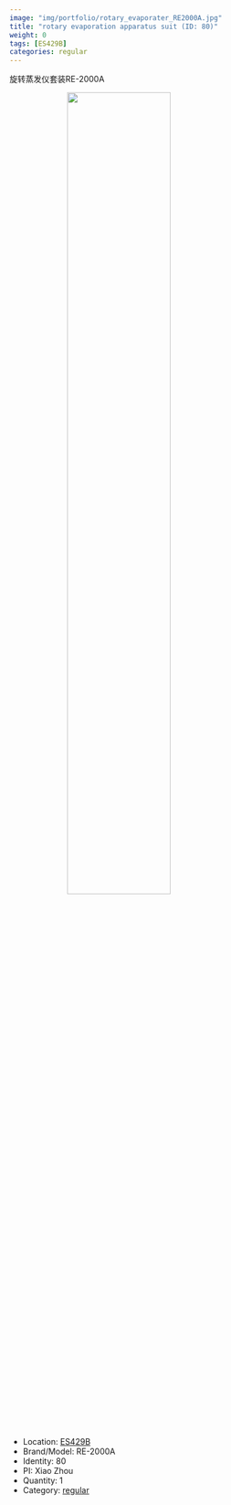 ```yaml
---
image: "img/portfolio/rotary_evaporater_RE2000A.jpg"
title: "rotary evaporation apparatus suit (ID: 80)"
weight: 0
tags: [ES429B]
categories: regular
---
```


旋转蒸发仪套装RE-2000A

<!--more-->

<img src="../../img/portfolio/rotary_evaporater_RE2000A.jpg" width="60%" style="display: block; margin: auto;">

- Location: [ES429B](../../tags/es429b)
- Brand/Model: RE-2000A
- Identity: 80
- PI: Xiao Zhou
- Quantity: 1
- Category: [regular](../../categories/regular)






